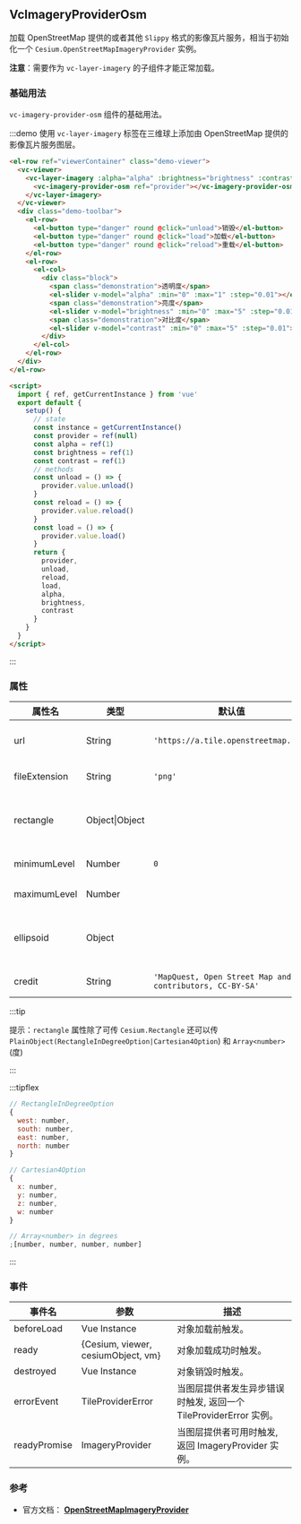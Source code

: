 ## VcImageryProviderOsm

加载 OpenStreetMap 提供的或者其他 `Slippy` 格式的影像瓦片服务，相当于初始化一个 `Cesium.OpenStreetMapImageryProvider` 实例。

**注意**：需要作为 `vc-layer-imagery` 的子组件才能正常加载。

### 基础用法

`vc-imagery-provider-osm` 组件的基础用法。

:::demo 使用 `vc-layer-imagery` 标签在三维球上添加由 OpenStreetMap 提供的影像瓦片服务图层。

```html
<el-row ref="viewerContainer" class="demo-viewer">
  <vc-viewer>
    <vc-layer-imagery :alpha="alpha" :brightness="brightness" :contrast="contrast">
      <vc-imagery-provider-osm ref="provider"></vc-imagery-provider-osm>
    </vc-layer-imagery>
  </vc-viewer>
  <div class="demo-toolbar">
    <el-row>
      <el-button type="danger" round @click="unload">销毁</el-button>
      <el-button type="danger" round @click="load">加载</el-button>
      <el-button type="danger" round @click="reload">重载</el-button>
    </el-row>
    <el-row>
      <el-col>
        <div class="block">
          <span class="demonstration">透明度</span>
          <el-slider v-model="alpha" :min="0" :max="1" :step="0.01"></el-slider>
          <span class="demonstration">亮度</span>
          <el-slider v-model="brightness" :min="0" :max="5" :step="0.01"></el-slider>
          <span class="demonstration">对比度</span>
          <el-slider v-model="contrast" :min="0" :max="5" :step="0.01"></el-slider>
        </div>
      </el-col>
    </el-row>
  </div>
</el-row>

<script>
  import { ref, getCurrentInstance } from 'vue'
  export default {
    setup() {
      // state
      const instance = getCurrentInstance()
      const provider = ref(null)
      const alpha = ref(1)
      const brightness = ref(1)
      const contrast = ref(1)
      // methods
      const unload = () => {
        provider.value.unload()
      }
      const reload = () => {
        provider.value.reload()
      }
      const load = () => {
        provider.value.load()
      }
      return {
        provider,
        unload,
        reload,
        load,
        alpha,
        brightness,
        contrast
      }
    }
  }
</script>
```

:::

### 属性

| 属性名        | 类型           | 默认值                                                   | 描述                                                 |
| ------------- | -------------- | -------------------------------------------------------- | ---------------------------------------------------- |
| url           | String         | `'https://a.tile.openstreetmap.org'`                     | `optional`指定 OpenStreetMap 服务地址。              |
| fileExtension | String         | `'png'`                                                  | `required`指定图片格式。                             |
| rectangle     | Object\|Object |                                                          | `optional`图层的矩形范围，此矩形限制了影像可见范围。 |
| minimumLevel  | Number         | `0`                                                      | `optional`最小层级。                                 |
| maximumLevel  | Number         |                                                          | `optional`最大层级。                                 |
| ellipsoid     | Object         |                                                          | `optional`参考椭球体，没指定的话默认 WGS84。         |
| credit        | String         | `'MapQuest, Open Street Map and contributors, CC-BY-SA'` | `optional`服务描述信息。                             |

:::tip

提示：`rectangle` 属性除了可传 `Cesium.Rectangle` 还可以传 `PlainObject(RectangleInDegreeOption|Cartesian4Option`) 和 `Array<number>` (度)

:::

:::tipflex

```js
// RectangleInDegreeOption
{
  west: number,
  south: number,
  east: number,
  north: number
}
```

```js
// Cartesian4Option
{
  x: number,
  y: number,
  z: number,
  w: number
}
```

```js
// Array<number> in degrees
;[number, number, number, number]
```

:::

### 事件

| 事件名       | 参数                               | 描述                                                              |
| ------------ | ---------------------------------- | ----------------------------------------------------------------- |
| beforeLoad   | Vue Instance                       | 对象加载前触发。                                                  |
| ready        | {Cesium, viewer, cesiumObject, vm} | 对象加载成功时触发。                                              |
| destroyed    | Vue Instance                       | 对象销毁时触发。                                                  |
| errorEvent   | TileProviderError                  | 当图层提供者发生异步错误时触发, 返回一个 TileProviderError 实例。 |
| readyPromise | ImageryProvider                    | 当图层提供者可用时触发, 返回 ImageryProvider 实例。               |

### 参考

- 官方文档： **[OpenStreetMapImageryProvider](https://cesium.com/docs/cesiumjs-ref-doc/OpenStreetMapImageryProvider.html)**
